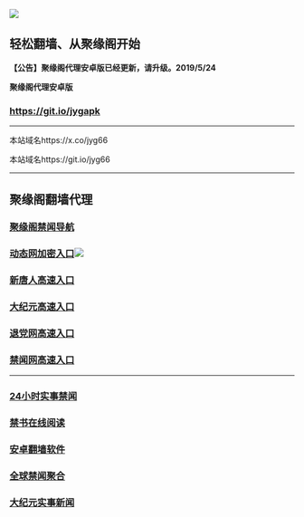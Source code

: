 ![](https://raw.githubusercontent.com/hao369/a/master/j.jpg)



## 轻松翻墙、从聚缘阁开始



**【公告】聚缘阁代理安卓版已经更新，请升级。2019/5/24**

 
**聚缘阁代理安卓版**
### https://git.io/jygapk  

***

本站域名https://x.co/jyg66 

本站域名https://git.io/jyg66



***






## 聚缘阁翻墙代理 

### [聚缘阁禁闻导航](https://hz.cllyu.cf/d)

### [动态网加密入口](https://dz.tzdd.tk/6/458/888)![](https://raw.githubusercontent.com/hao369/a/master/jygdl.gif)


### [新唐人高速入口](https://dz.tzdd.tk/6/458/5)

### [大纪元高速入口](https://dz.tzdd.tk/6/458/7)

### [退党网高速入口](https://dz.tzdd.tk/6/458/8)

### [禁闻网高速入口](https://dz.tzdd.tk/ban)



***






### [24小时实事禁闻](https://git.io/fj3Go)

### [禁书在线阅读](https://github.com/txyzum203/djy/blob/master/gb/9p.md?flntdtv#1)


### [安卓翻墙软件](https://git.io/afq)

### [全球禁闻聚合](https://github.com/gfw-breaker/banned-news1/blob/master/README.md)

### [大纪元实事新闻](https://git.io/fjmgE)






